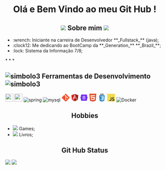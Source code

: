 <h1 align="center">Olá e Bem Vindo ao meu Git Hub !</h1>

<h2 align="center"><img src="https://img.icons8.com/offices/20/000000/batman-old.png"> Sobre mim <img src="https://img.icons8.com/offices/20/000000/batman-old.png"></h2>
<ul>
  <li>:wrench: Iniciante na carreira de Desenvolvedor **_Fullstack_** (java);</li>
  <li>:clock12: Me dedicando ao BootCamp da **_Generation_** **_Brazil_**;</li>
  <li> :lock: Sistema da Informação 7/8; </li>
  </ul>
* 
* 
* 

## ![simbolo3](https://img.icons8.com/material-two-tone/24/000000/geography--v2.png) Ferramentas de Desenvolvimento ![simbolo3](https://img.icons8.com/material-two-tone/24/000000/geography--v2.png)


<p>
<img width="25" height="25" src="https://img.icons8.com/color/40/000000/java-coffee-cup-logo.png"/>
<img width="25" height="25" src="https://img.icons8.com/nolan/40/angularjs.png"/>
<img width="25" height="25" src="https://www.vectorlogo.zone/logos/springio/springio-icon.svg" alt="spring" /></code>
<img width="25" height="25" src="https://www.vectorlogo.zone/logos/mysql/mysql-icon.svg" alt="mysql"/></code>
<img height="25" height="25" src="https://raw.githubusercontent.com/devicons/devicon/master/icons/git/git-original.svg" alt="git">
<img width="25" height="25" src="https://raw.githubusercontent.com/devicons/devicon/master/icons/angularjs/angularjs-original.svg" alt="angular-js" />
<img width="25" height="25" src="https://raw.githubusercontent.com/devicons/devicon/master/icons/bootstrap/bootstrap-plain.svg" alt="bootstrap" />
<img width="25" height="25" src="assets/html5.png">
<img width="25" height="25" src="https://raw.githubusercontent.com/devicons/devicon/master/icons/css3/css3-original-wordmark.svg" alt="css3" />
<img width="25" height="25" src="https://raw.githubusercontent.com/devicons/devicon/master/icons/javascript/javascript-original.svg" alt="javascript"  />
<img height="25" src="https://www.vectorlogo.zone/logos/docker/docker-icon.svg" alt="Docker" />
</p>

<h2 align="center"> Hobbies </h2>
  <ul>
  <li> <img src="https://img.icons8.com/cotton/20/000000/controller--v2.png"/> Games;</li>
  <li><img src="https://img.icons8.com/color/20/000000/book.png"/> Livros;</li>
  </ul>

<h2 align="center"> Git Hub Status </h2>
<div align="left" >
<img height="150em" src="https://github-readme-stats.vercel.app/api/top-langs/?username=DhenSouza&exclude_repo=KNN-Image-Classification&show_icons=true&hide_border=true&layout=compact&langs_count=8&theme=midnight-purple"/>	
<img height="150em" src="https://github-readme-stats.vercel.app/api?username=DhenSouza&theme=midnight-purple&show_icons=true" />
</div>
